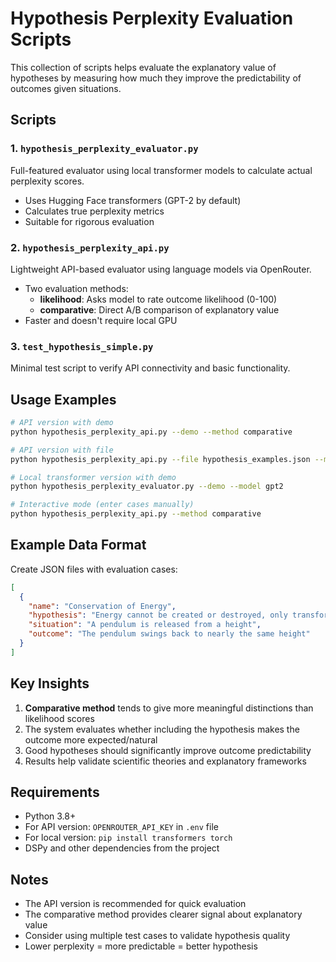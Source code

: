 # Hypothesis Perplexity Evaluation Scripts

This collection of scripts helps evaluate the explanatory value of hypotheses by measuring how much they improve the predictability of outcomes given situations.

## Scripts

### 1. `hypothesis_perplexity_evaluator.py`
Full-featured evaluator using local transformer models to calculate actual perplexity scores.
- Uses Hugging Face transformers (GPT-2 by default)
- Calculates true perplexity metrics
- Suitable for rigorous evaluation

### 2. `hypothesis_perplexity_api.py`
Lightweight API-based evaluator using language models via OpenRouter.
- Two evaluation methods:
  - **likelihood**: Asks model to rate outcome likelihood (0-100)
  - **comparative**: Direct A/B comparison of explanatory value
- Faster and doesn't require local GPU

### 3. `test_hypothesis_simple.py`
Minimal test script to verify API connectivity and basic functionality.

## Usage Examples

```bash
# API version with demo
python hypothesis_perplexity_api.py --demo --method comparative

# API version with file
python hypothesis_perplexity_api.py --file hypothesis_examples.json --method likelihood

# Local transformer version with demo
python hypothesis_perplexity_evaluator.py --demo --model gpt2

# Interactive mode (enter cases manually)
python hypothesis_perplexity_api.py --method comparative
```

## Example Data Format

Create JSON files with evaluation cases:

```json
[
  {
    "name": "Conservation of Energy",
    "hypothesis": "Energy cannot be created or destroyed, only transformed",
    "situation": "A pendulum is released from a height",
    "outcome": "The pendulum swings back to nearly the same height"
  }
]
```

## Key Insights

1. **Comparative method** tends to give more meaningful distinctions than likelihood scores
2. The system evaluates whether including the hypothesis makes the outcome more expected/natural
3. Good hypotheses should significantly improve outcome predictability
4. Results help validate scientific theories and explanatory frameworks

## Requirements

- Python 3.8+
- For API version: `OPENROUTER_API_KEY` in `.env` file
- For local version: `pip install transformers torch`
- DSPy and other dependencies from the project

## Notes

- The API version is recommended for quick evaluation
- The comparative method provides clearer signal about explanatory value
- Consider using multiple test cases to validate hypothesis quality
- Lower perplexity = more predictable = better hypothesis